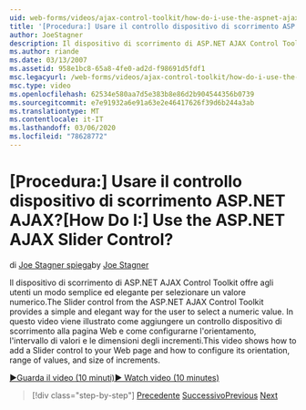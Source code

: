 ```yaml
---
uid: web-forms/videos/ajax-control-toolkit/how-do-i-use-the-aspnet-ajax-slider-control
title: '[Procedura:] Usare il controllo dispositivo di scorrimento ASP.NET AJAX? | Microsoft Docs'
author: JoeStagner
description: Il dispositivo di scorrimento di ASP.NET AJAX Control Toolkit offre agli utenti un modo semplice ed elegante per selezionare un valore numerico. In questo video viene illustrato come ad...
ms.author: riande
ms.date: 03/13/2007
ms.assetid: 958e1bc8-65a8-4fe0-ad2d-f98691d5fdf1
msc.legacyurl: /web-forms/videos/ajax-control-toolkit/how-do-i-use-the-aspnet-ajax-slider-control
msc.type: video
ms.openlocfilehash: 62534e580aa7d5e383b8e86d2b904544356b0739
ms.sourcegitcommit: e7e91932a6e91a63e2e46417626f39d6b244a3ab
ms.translationtype: MT
ms.contentlocale: it-IT
ms.lasthandoff: 03/06/2020
ms.locfileid: "78628772"
---
```

# <a name="how-do-i-use-the-aspnet-ajax-slider-control"></a><span data-ttu-id="de685-105">[Procedura:] Usare il controllo dispositivo di scorrimento ASP.NET AJAX?</span><span class="sxs-lookup"><span data-stu-id="de685-105">[How Do I:] Use the ASP.NET AJAX Slider Control?</span></span>

<span data-ttu-id="de685-106">di [Joe Stagner spiega](https://github.com/JoeStagner)</span><span class="sxs-lookup"><span data-stu-id="de685-106">by [Joe Stagner](https://github.com/JoeStagner)</span></span>

<span data-ttu-id="de685-107">Il dispositivo di scorrimento di ASP.NET AJAX Control Toolkit offre agli utenti un modo semplice ed elegante per selezionare un valore numerico.</span><span class="sxs-lookup"><span data-stu-id="de685-107">The Slider control from the ASP.NET AJAX Control Toolkit provides a simple and elegant way for the user to select a numeric value.</span></span> <span data-ttu-id="de685-108">In questo video viene illustrato come aggiungere un controllo dispositivo di scorrimento alla pagina Web e come configurarne l'orientamento, l'intervallo di valori e le dimensioni degli incrementi.</span><span class="sxs-lookup"><span data-stu-id="de685-108">This video shows how to add a Slider control to your Web page and how to configure its orientation, range of values, and size of increments.</span></span>

[<span data-ttu-id="de685-109">&#9654;Guarda il video (10 minuti)</span><span class="sxs-lookup"><span data-stu-id="de685-109">&#9654; Watch video (10 minutes)</span></span>](https://channel9.msdn.com/Blogs/ASP-NET-Site-Videos/how-do-i-use-the-aspnet-ajax-slider-control)

> [!div class="step-by-step"]
> <span data-ttu-id="de685-110">[Precedente](how-do-i-use-the-aspnet-ajax-confirmbutton-extender.md)
> [Successivo](how-do-i-use-the-aspnet-ajax-autocomplete-control.md)</span><span class="sxs-lookup"><span data-stu-id="de685-110">[Previous](how-do-i-use-the-aspnet-ajax-confirmbutton-extender.md)
[Next](how-do-i-use-the-aspnet-ajax-autocomplete-control.md)</span></span>
